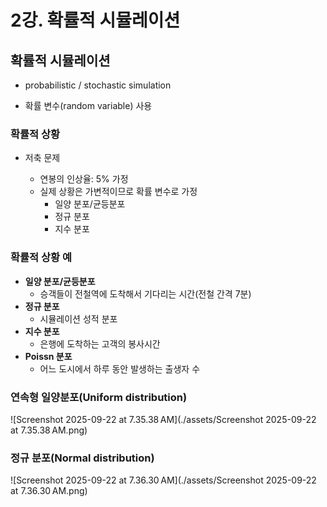 # 2강. 확률적 시뮬레이션

## 확률적 시뮬레이션

- probabilistic / stochastic simulation 

- 확률 변수(random variable) 사용



### 확률적 상황

- 저축 문제

  - 연봉의 인상율: 5% 가정
  - 실제 상황은 가변적이므로 확률 변수로 가정
    - 일양 분포/균등분포
    - 정규 분포
    - 지수 분포

  

### 확률적 상황 예

- **일양 분포/균등분포**
  - 승객들이 전철역에 도착해서 기다리는 시간(전철 간격 7분)
- **정규 분포**
  - 시뮬레이션 성적 분포
- **지수 분포**
  - 은행에 도착하는 고객의 봉사시간
- **Poissn 분포**
  - 어느 도시에서 하루 동안 발생하는 출생자 수



### 연속형 일양분포(Uniform distribution)

![Screenshot 2025-09-22 at 7.35.38 AM](./assets/Screenshot 2025-09-22 at 7.35.38 AM.png)



### 정규 분포(Normal distribution)

![Screenshot 2025-09-22 at 7.36.30 AM](./assets/Screenshot 2025-09-22 at 7.36.30 AM.png)


